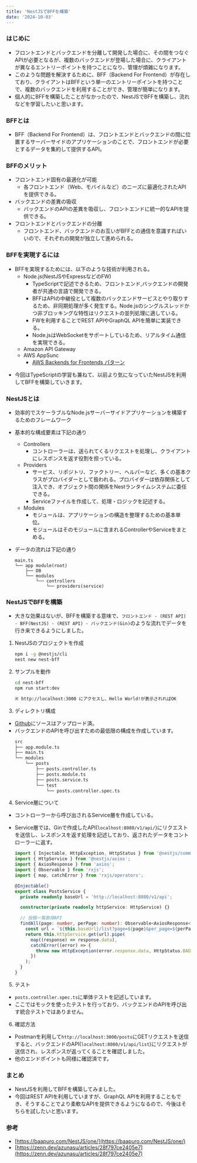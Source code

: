 ```yaml
---
title: 'NestJSでBFFを構築'
date: '2024-10-03'
---
```


### はじめに

- フロントエンドとバックエンドを分離して開発した場合に、その間をつなぐAPIが必要となるが、複数のバックエンドが登場した場合に、クライアントが異なるエントリーポイントを持つことになり、管理が煩雑になります。
- このような問題を解決するために、BFF（Backend For Frontend）が存在しており、クライアントはBFFという単一のエントリーポイントを持つことで、複数のバックエンドを利用することができ、管理が簡単になります。
- 個人的にBFFを構築したことがなかったので、NestJSでBFFを構築し、流れなどを学習したいと思います。

### BFFとは

- BFF（Backend For Frontend）は、フロントエンドとバックエンドの間に位置するサーバーサイドのアプリケーションのことで、フロントエンドが必要とするデータを集約して提供するAPI。

### BFFのメリット

- フロントエンド固有の最適化が可能
  - 各フロントエンド（Web、モバイルなど）のニーズに最適化されたAPIを提供できる。
- バックエンドの差異の吸収
  - バックエンドのAPIの差異を吸収し、フロントエンドに統一的なAPIを提供できる。
- フロントエンドとバックエンドの分離
  - フロントエンド、バックエンドのお互いがBFFとの通信を意識すればいいので、それぞれの開発が独立して進められる。

### BFFを実現するには

- BFFを実現するためには、以下のような技術が利用される。
  - Node.js(NestJSやExpressなどのFW)
    - TypeScriptで記述できるため、フロントエンド,バックエンドの開発者が共通の言語で開発できる。
    - BFFはAPIの中継役として複数のバックエンドサービスとやり取りするため、非同期処理が多く発生する。Node.jsのシングルスレッドかつ非ブロッキングな特性はリクエストの並列処理に適している。
    - FWを利用することでREST APIやGraphQL APIを簡単に実装できる。
    - Node.jsはWebSocketをサポートしているため、リアルタイム通信を実現できる。
  - Amazon API Gateway
  - AWS AppSunc
    - [AWS Backends for Frontends パターン](https://aws.amazon.com/jp/blogs/news/backends-for-frontends-pattern/)

* 今回はTypeScriptの学習も兼ねて、以前より気になっていたNestJSを利用してBFFを構築していきます。

### NestJSとは

- 効率的でスケーラブルなNode.jsサーバーサイドアプリケーションを構築するためのフレームワーク
- 基本的な構成要素は下記の通り

  - Controllers
    - コントローラーは、送られてくるリクエストを処理し、クライアントにレスポンスを返す役割を担っている。
  - Providers
    - サービス、リポジトリ、ファクトリー、ヘルパーなど、多くの基本クラスがプロバイダーとして扱われる。プロバイダーは依存関係として注入でき、オブジェクト間の関係をNestランタイムシステムに委任できる。
    - Serviceファイルを作成して、処理・ロジックを記述する。
  - Modules
    - モジュールは、アプリケーションの構造を整理するための基本単位。
    - モジュールはそのモジュールに含まれるControllerやServiceをまとめる。

- データの流れは下記の通り
  ```
  main.ts
  └── app module(root)
      ├── DB
      └── modules
          └── controllers
              └── providers(service)
  ```

### NestJSでBFFを構築

- 大きな効果はないが、BFFを構築する意味で、`フロントエンド - (REST API) - BFF(NestJS) - (REST API) - バックエンド(Gin)`のような流れでデータを行き来できるようにしました。

1. NestJSのプロジェクトを作成

   ```bash
   npm i -g @nestjs/cli
   nest new nest-bff
   ```

2. サンプルを動作

   ```bash
   cd nest-bff
   npm run start:dev

   ※ http://localhost:3000 にアクセスし、Hello World!が表示されればOK
   ```

3. ディレクトリ構成

- [Github](https://github.com/ys39/nest-bff)にソースはアップロード済。
- バックエンドのAPIを呼び出すための最低限の構成を作成しています。
  ```bash
  src
  ├── app.module.ts
  ├── main.ts
  └── modules
      └── posts
          ├── posts.controller.ts
          ├── posts.module.ts
          ├── posts.service.ts
          └── test
              └── posts.controller.spec.ts
  ```

4. Service層について

- コントローラーから呼び出されるService層を作成している。
- Service層では、Ginで作成したAPI(`localhost:8080/v1/api/`)にリクエストを送信し、レスポンスを返す処理を記述しており、返されたデータをコントローラーに返す。

  ```typescript
  import { Injectable, HttpException, HttpStatus } from '@nestjs/common';
  import { HttpService } from '@nestjs/axios';
  import { AxiosResponse } from 'axios';
  import { Observable } from 'rxjs';
  import { map, catchError } from 'rxjs/operators';

  @Injectable()
  export class PostsService {
    private readonly baseUrl = 'http://localhost:8080/v1/api';

    constructor(private readonly httpService: HttpService) {}

    // 投稿一覧取得API
    findAll(page: number, perPage: number): Observable<AxiosResponse<any>> {
      const url = `${this.baseUrl}/list?page=${page}&per_page=${perPage}`;
      return this.httpService.get(url).pipe(
        map((response) => response.data),
        catchError((error) => {
          throw new HttpException(error.response.data, HttpStatus.BAD_REQUEST);
        })
      );
    }
  }
  ```

5. テスト

- `posts.controller.spec.ts`に単体テストを記述しています。
- ここではモックを使ったテストを行っており、バックエンドのAPIを呼び出す統合テストではありません。

6. 確認方法

- Postmanを利用して`http://localhost:3000/posts`にGETリクエストを送信すると、バックエンドのAPI(`localhost:8080/v1/api/list`)にリクエストが送信され、レスポンスが返ってくることを確認しました。
- 他のエンドポイントも同様に確認済です。

### まとめ

- NestJSを利用してBFFを構築してみました。
- 今回はREST APIを利用していますが、GraphQL APIを利用することもでき、そうすることでより柔軟なAPIを提供できるようになるので、今後はそちらを試したいと思います。

### 参考

- [https://baapuro.com/NestJS/one/](https://baapuro.com/NestJS/one/)
- [https://zenn.dev/azunasu/articles/28f797ce2405e7](https://zenn.dev/azunasu/articles/28f797ce2405e7)
